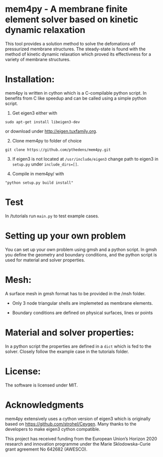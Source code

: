# mem4py - A membrane finite element solver based on kinetic dynamic relaxation

This tool provides a solution method to solve the defomations of pressurized membrane structures.
The steady-state is found with the method of kinetic dynamic relaxation which proved its effectivness
for a variety of membrane structures.

# Installation:

mem4py is written in cython which is a C-compilable python script. In benefits from C like speedup
and can be called using a simple python script.

1. Get eigen3 either with

```
sudo apt-get install libeigen3-dev
```

or download under http://eigen.tuxfamily.org.

2. Clone mem4py to folder of choice

```
git clone https://github.com/pthedens/mem4py.git
```

3. If eigen3 is not located at `/usr/include/eigen3` change path to eigen3 in `setup.py` under `include_dirs=[]`.

4. Compile in mem4py/ with

```
"python setup.py build install"
```

# Test

In /tutorials run `main.py` to test example cases.

# Setting up your own problem

You can set up your own problem using gmsh and a python script. In gmsh you define the geometry and boundary conditions,
and the python script is used for material and solver properties.

# Mesh:
A surface mesh in gmsh format has to be provided in the /msh folder. 

- Only 3 node triangular shells are implemeted as membrane elements.

- Boundary conditions are defined on physical surfaces, lines or points 

# Material and solver properties:

In a python script the properties are defined in a `dict` which is fed to the solver. Closely follow the example
case in the tutorials folder.

# License:

The software is licensed under MIT.

# Acknowledgments

mem4py extensively uses a cython version of eigen3 which is originally based on https://github.com/strohel/Ceygen.
Many thanks to the developers to make eigen3 cython compatible.

This project has received funding from the European Union’s Horizon 2020 research and innovation programme under the Marie Sklodowska-Curie grant agreement No 642682 (AWESCO).
